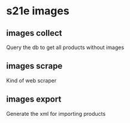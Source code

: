 ﻿# s21e images

## images collect

Query the db to get all products without images

## images scrape

Kind of web scraper

## images export

Generate the xml for importing products